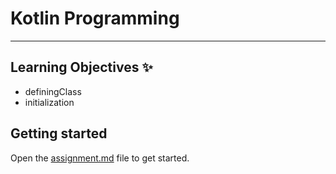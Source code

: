# Kotlin Programming 
---
## Learning Objectives ✨
- definingClass
- initialization

## Getting started 
Open the [assignment.md](homeworkSolution.kt) file to get started.